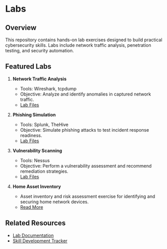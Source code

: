 # Labs

## Overview
This repository contains hands-on lab exercises designed to build practical cybersecurity skills. Labs include network traffic analysis, penetration testing, and security automation.

## Featured Labs
1. **Network Traffic Analysis**
   - Tools: Wireshark, tcpdump
   - Objective: Analyze and identify anomalies in captured network traffic.
   - [Lab Files](<Add link>)

2. **Phishing Simulation**
   - Tools: Splunk, TheHive
   - Objective: Simulate phishing attacks to test incident response readiness.
   - [Lab Files](<Add link>)

3. **Vulnerability Scanning**
   - Tools: Nessus
   - Objective: Perform a vulnerability assessment and recommend remediation strategies.
   - [Lab Files](<Add link>)
     
4. **Home Asset Inventory**
   - Asset inventory and risk assessment exercise for identifying and securing home network devices.
   - [Read More](<Add link>)

## Related Resources
- [Lab Documentation](<Add link>)
- [Skill Development Tracker](<Add link>)

